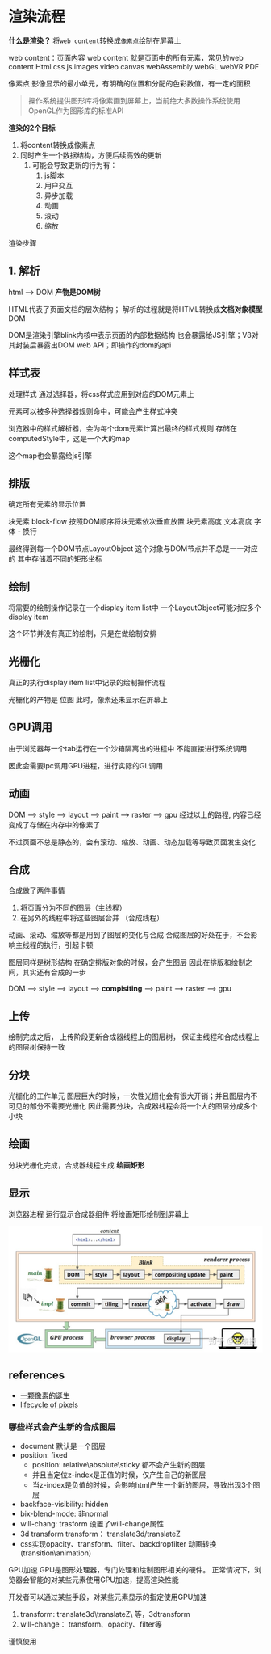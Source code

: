 # 渲染流程
**什么是渲染？**
将`web content`转换成`像素点`绘制在屏幕上

web content：页面内容
web content 就是页面中的所有元素，常见的web content
    Html
    css
    js
    images
    video
    canvas
    webAssembly
    webGL
    webVR
    PDF

像素点
影像显示的最小单元，有明确的位置和分配的色彩数值，有一定的面积

> 操作系统提供图形库将像素画到屏幕上，当前绝大多数操作系统使用OpenGL作为图形库的标准API

**渲染的2个目标**
1. 将content转换成像素点
2. 同时产生一个数据结构，方便后续高效的更新
   1. 可能会导致更新的行为有：
      1. js脚本
      2. 用户交互
      3. 异步加载
      4. 动画
      5. 滚动
      6. 缩放

渲染步骤
## 1. 解析
html --> DOM   **产物是DOM树**

HTML代表了页面文档的层次结构；
解析的过程就是将HTML转换成**文档对象模型** DOM

DOM是渲染引擎blink内核中表示页面的内部数据结构
也会暴露给JS引擎；V8对其封装后暴露出DOM web API；即操作的dom的api

## 样式表
处理样式
通过选择器，将css样式应用到对应的DOM元素上

元素可以被多种选择器规则命中，可能会产生样式冲突

浏览器中的样式解析器，会为每个dom元素计算出最终的样式规则
存储在computedStyle中，这是一个大的map

这个map也会暴露给js引擎

## 排版
确定所有元素的显示位置

块元素 block-flow
    按照DOM顺序将块元素依次垂直放置
    块元素高度
        文本高度
            字体 - 换行

最终得到每一个DOM节点LayoutObject
    这个对象与DOM节点并不总是一一对应的
    其中存储着不同的矩形坐标

## 绘制
将需要的绘制操作记录在一个display item list中
一个LayoutObject可能对应多个display item

这个环节并没有真正的绘制，只是在做绘制安排
## 光栅化
真正的执行display item list中记录的绘制操作流程

光栅化的产物是 位图
此时，像素还未显示在屏幕上

## GPU调用
由于浏览器每一个tab运行在一个沙箱隔离出的进程中
不能直接进行系统调用

因此会需要ipc调用GPU进程，进行实际的GL调用

## 动画
DOM --> style --> layout --> paint --> raster --> gpu
经过以上的路程, 内容已经变成了存储在内存中的像素了

不过页面不总是静态的，会有滚动、缩放、动画、动态加载等导致页面发生变化


## 合成
合成做了两件事情
1. 将页面分为不同的图层（主线程）
2. 在另外的线程中将这些图层合并 （合成线程）

动画、滚动、缩放等都是用到了图层的变化与合成
合成图层的好处在于，不会影响主线程的执行，引起卡顿

图层同样是树形结构
在确定排版对象的时候，会产生图层
因此在排版和绘制之间，其实还有合成的一步

DOM --> style --> layout --> **compisiting** --> paint --> raster --> gpu

## 上传
绘制完成之后， 上传阶段更新合成器线程上的图层树，
保证主线程和合成线程上的图层树保持一致
## 分块
光栅化的工作单元
图层巨大的时候，一次性光栅化会有很大开销；并且图层内不可见的部分不需要光栅化
因此需要分块，合成器线程会将一个大的图层分成多个小块

## 绘画
分块光栅化完成，合成器线程生成 **绘画矩形**

## 显示
浏览器进程 运行显示合成器组件  将绘画矩形绘制到屏幕上


![像素的诞生流程](../imgs/px.jpeg)

## references
+ [一颗像素的诞生](https://zhuanlan.zhihu.com/p/55192083)
+ [lifecycle of pixels](https://docs.google.com/presentation/d/1boPxbgNrTU0ddsc144rcXayGA_WF53k96imRH8Mp34Y/edit#slide=id.ga884fe665f_64_262)


### 哪些样式会产生新的合成图层
+ document 默认是一个图层
+ position: fixed
  + position: relative\absolute\sticky 都不会产生新的图层
  + 并且当定位z-index是正值的时候，仅产生自己的新图层
  + 当z-index是负值的时候，会影响html产生一个新的图层，导致出现3个图层
+ backface-visibility: hidden 
+ bix-blend-mode: 非normal
+ will-chang: trasform 设置了will-change属性
+ 3d transform transform： translate3d/translateZ
+ css实现opacity、transform、filter、backdropfilter 动画转换(transition\animation)


GPU加速
GPU是图形处理器，专门处理和绘制图形相关的硬件。
正常情况下，浏览器会智能的对某些元素使用GPU加速，提高渲染性能

开发者可以通过某些手段，对某些元素显示的指定使用GPU加速
1. transform: translate3d\translateZ\ 等，3dtransform
2. will-change： transform、opacity、filter等

谨慎使用
